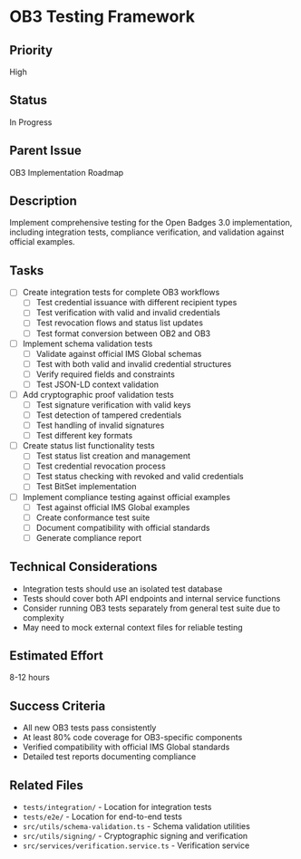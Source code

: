 # OB3 Testing Framework

## Priority
High

## Status
In Progress

## Parent Issue
OB3 Implementation Roadmap

## Description
Implement comprehensive testing for the Open Badges 3.0 implementation, including integration tests, compliance verification, and validation against official examples.

## Tasks

- [ ] Create integration tests for complete OB3 workflows
  - [ ] Test credential issuance with different recipient types
  - [ ] Test verification with valid and invalid credentials
  - [ ] Test revocation flows and status list updates
  - [ ] Test format conversion between OB2 and OB3

- [ ] Implement schema validation tests
  - [ ] Validate against official IMS Global schemas
  - [ ] Test with both valid and invalid credential structures
  - [ ] Verify required fields and constraints
  - [ ] Test JSON-LD context validation

- [ ] Add cryptographic proof validation tests
  - [ ] Test signature verification with valid keys
  - [ ] Test detection of tampered credentials
  - [ ] Test handling of invalid signatures
  - [ ] Test different key formats

- [ ] Create status list functionality tests
  - [ ] Test status list creation and management
  - [ ] Test credential revocation process
  - [ ] Test status checking with revoked and valid credentials
  - [ ] Test BitSet implementation

- [ ] Implement compliance testing against official examples
  - [ ] Test against official IMS Global examples
  - [ ] Create conformance test suite
  - [ ] Document compatibility with official standards
  - [ ] Generate compliance report

## Technical Considerations
- Integration tests should use an isolated test database
- Tests should cover both API endpoints and internal service functions
- Consider running OB3 tests separately from general test suite due to complexity
- May need to mock external context files for reliable testing

## Estimated Effort
8-12 hours

## Success Criteria
- All new OB3 tests pass consistently
- At least 80% code coverage for OB3-specific components
- Verified compatibility with official IMS Global standards
- Detailed test reports documenting compliance

## Related Files
- `tests/integration/` - Location for integration tests
- `tests/e2e/` - Location for end-to-end tests
- `src/utils/schema-validation.ts` - Schema validation utilities
- `src/utils/signing/` - Cryptographic signing and verification
- `src/services/verification.service.ts` - Verification service 